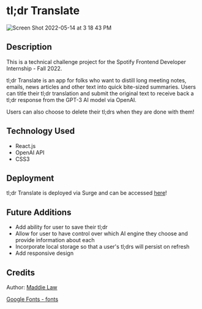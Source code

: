 # tl;dr Translate

![Screen Shot 2022-05-14 at 3 18 43 PM](https://user-images.githubusercontent.com/92049763/168448479-c818c79d-63ef-4743-93c2-4e1a1b904e79.png)

## Description
This is a technical challenge project for the Spotify Frontend Developer Internship - Fall 2022.

tl;dr Translate is an app for folks who want to distill long meeting notes, emails, news articles and other text into quick bite-sized summaries. Users can title their tl;dr translation and submit the original text to receive back a tl;dr response from the GPT-3 AI model via OpenAI.

Users can also choose to delete their tl;drs when they are done with them!

## Technology Used
- React.js
- OpenAI API
- CSS3

## Deployment

tl;dr Translate is deployed via Surge and can be accessed [here](tldr-translate.surge.sh)!

## Future Additions
- Add ability for user to save their tl;dr
- Allow for user to have control over which AI engine they choose and provide information about each
- Incorporate local storage so that a user's tl;drs will persist on refresh
- Add responsive design


## Credits
Author: [Maddie Law](https://github.com/maddielaw)

[Google Fonts - fonts](https://fonts.google.com/?query=work)